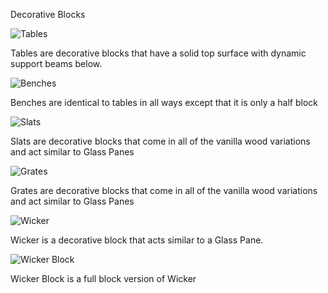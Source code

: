 Decorative Blocks

![Tables](block:betterwithmods:wood_table@1)

Tables are decorative blocks that have a solid top surface with dynamic support beams below.

![Benches](block:betterwithmods:wood_bench@1)

Benches are identical to tables in all ways except that it is only a half block
 
![Slats](block:betterwithmods:slats@1)

Slats are decorative blocks that come in all of the vanilla wood variations and act similar to Glass Panes

![Grates](block:betterwithmods:grate@1)

 Grates are decorative blocks that come in all of the vanilla wood variations and act similar to Glass Panes 

![Wicker](block:betterwithmods:wicker)

 Wicker is a decorative block that acts similar to a Glass Pane. 

![Wicker Block](block:betterwithmods:aesthetic@12)

Wicker Block is a full block version of Wicker
